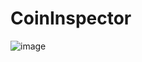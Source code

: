 # CoinInspector

![image](https://user-images.githubusercontent.com/47184716/116111210-b708d480-a6b6-11eb-97a7-0b99000135ad.png)
